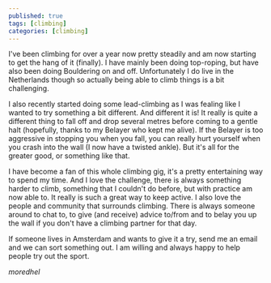 ```yaml
---
published: true
tags: [climbing]
categories: [climbing]
---
```


I've been climbing for over a year now pretty steadily and am now starting to get the hang of it (finally). I have mainly been doing top-roping, but have also been doing Bouldering on and off. Unfortunately I do live in the Netherlands though so actually being able to climb things is a bit challenging.

I also recently started doing some lead-climbing as I was fealing like I wanted to try something a bit different. And different it is! It really is quite a different thing to fall off and drop several metres before coming to a gentle halt (hopefully, thanks to my Belayer who kept me alive). If the Belayer is too aggressive in stopping you when you fall, you can really hurt yourself when you crash into the wall (I now have a twisted ankle). But it's all for the greater good, or something like that.

I have become a fan of this whole climbing gig, it's a pretty entertaining way to spend my time. And I love the challenge, there is always something harder to climb, something that I couldn't do before, but with practice am now able to. It really is such a great way to keep active. I also love the people and community that surrounds climbing. There is always someone around to chat to, to give (and receive) advice to/from and to belay you up the wall if you don't have a climbing partner for that day.

If someone lives in Amsterdam and wants to give it a try, send me an email and we can sort something out. I am willing and always happy to help people try out the sport.

_moredhel_
